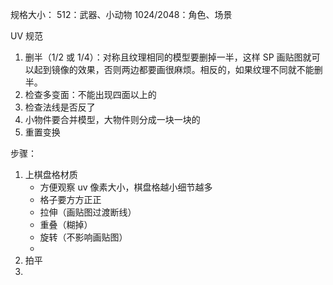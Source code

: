 规格大小：
512：武器、小动物
1024/2048：角色、场景

UV 规范
1. 删半（1/2 或 1/4）：对称且纹理相同的模型要删掉一半，这样 SP 画贴图就可以起到镜像的效果，否则两边都要画很麻烦。相反的，如果纹理不同就不能删半。
2. 检查多变面：不能出现四面以上的
3. 检查法线是否反了
4. 小物件要合并模型，大物件则分成一块一块的
5. 重置变换

步骤：
1. 上棋盘格材质
    - 方便观察 uv 像素大小，棋盘格越小细节越多
    - 格子要方方正正
    - 拉伸（画贴图过渡断线）
    - 重叠（糊掉）
    - 旋转（不影响画贴图）
    - 
2. 拍平
3. 